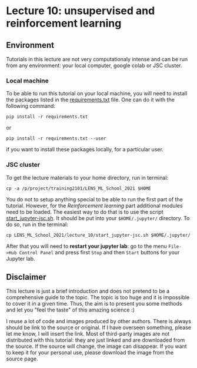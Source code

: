 # Lecture 10: unsupervised and reinforcement learning

## Environment

Tutorials in this lecture are not very computationaly intense and can be run from any environment: your local computer, google colab or JSC cluster.

### Local machine

To be able to run this tutorial on your local machine, you will need to install the packages listed in the [requirements.txt](requirements.txt) file. One can do it with the following command:

```
pip install -r requirements.txt
```

or

```
pip install -r requirements.txt --user
```
if you want to install these packages locally, for a particular user.


### JSC cluster

To get the lecture materials to your home directory, run in terminal:

```
cp -a /p/project/training2101/LENS_ML_School_2021 $HOME
```

You do not to setup anything special to be able to run the first part of the tutorial. However, for the *Reinforcement learning* part additional modules need to be loaded. The easiest way to do that is to use the script [start_jupyter-jsc.sh](start_jupyter-jsc.sh). It should be put into your `$HOME/.jupyter/` directory. To do so, run in the terminal: 

```
cp LENS_ML_School_2021/lecture_10/start_jupyter-jsc.sh $HOME/.jupyter/

```

After that you will need to **restart your jupyter lab**: go to the menu `File->Hub Control Panel` and press first `Stop` and then `Start` buttons for your Jupyter lab.


## Disclaimer

This lecture is just a brief introduction and does not pretend to be a comprehensive guide to the topic. The topic is too huge and it is impossible to cover it in a given time. Thus, the aim is to present you some methods and let you "feel the taste" of this amazing science :)

I reuse a lot of code and images produced by other authors. There is always should be link to the source or original. If I have overseen something, please let me know, I will insert the link. Most of third-party images are not distributed with this tutorial: they are just linked and are downloaded from the source. If the source will change, the image can disappear. If you want to keep it for your personal use, please download the image from the source page.